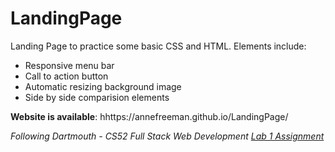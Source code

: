 # LandingPage
Landing Page to practice some basic CSS and HTML. Elements include:
* Responsive menu bar
* Call to action button
* Automatic resizing background image
* Side by side comparision elements

**Website is available**: hhttps://annefreeman.github.io/LandingPage/

*Following Dartmouth - CS52 Full Stack Web Development [Lab 1 Assignment](http://cs52.me/assignments/lab/landing-page/)*
